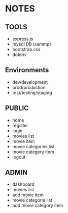# NOTES

## TOOLS

-   express.js
-   mysql DB (xammp)
-   bootstrap.css
-   dotenv

## Environments

-   dev/development
-   prod/production
-   test/testing/staging

## PUBLIC

-   home
-   register
-   login
-   movies list
-   movie item
-   movie categories list
-   movie category item
-   logout

## ADMIN

-   dashboard
-   movies list
-   add movie item
-   movie categorie list
-   add movie category item
